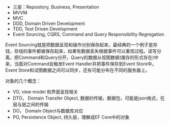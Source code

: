 - 三层：Repository, Business, Presentation
- MVVM
- MVC
- DDD, Domain Driven Development
- TDD, Test Driven Development
- Event Sourcing, CQRS, Command and Query Responsibility Regregation

Event Sourcing就是把数据呈现和操作分别保存起来，最经典的一个例子是存钱，存钱的事件都被保存起来，如果有数据丢失根据事件可以重现过程。读写分离，把Command和Query分开，Query的数据从视图数据(缓存的形式存在)中来，当面对Command会触发Event Handler并把事件保存到Event Store中。Event Store和试图数据之间可以同步，还有可能分布在不同的服务器上。


对象的几个概念：

- VO, view model 和界面呈现相关
- DTO， Domain Transfer Object, 数据的传输，数据包，可能是json格式，在层与层之间的传输
- DO， Domain Object与数据库对应
- PO, Persistence Object, 持久层，理解成EF Core中的对象

